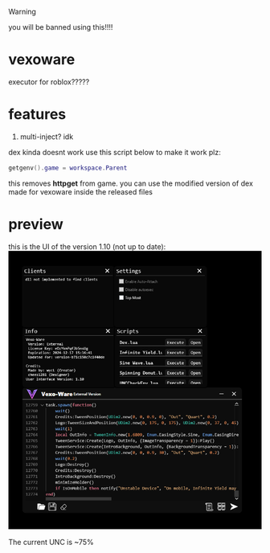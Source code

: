 > [!WARNING]  
> you will be banned using this!!!!
  
# vexoware
executor for roblox?????

# features
1. multi-inject? idk

dex kinda doesnt work use this script below to make it work plz:
  
```lua
getgenv().game = workspace.Parent
```
  
this removes **httpget** from game. you can use the modified version of dex made for vexoware inside the released files

# preview
this is the UI of the version 1.10 (not up to date):
![preview_image](https://github.com/wyclgd/vexo-ware/blob/main/v.1.10-Preview.png?raw=true)
  
The current UNC is ~75%
